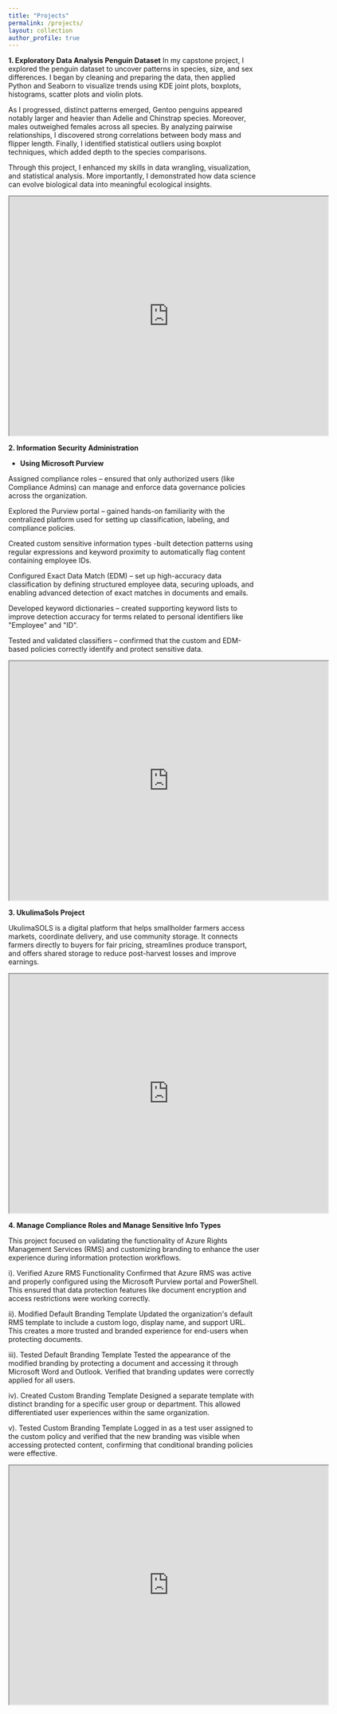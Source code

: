 ```yaml
---
title: "Projects"
permalink: /projects/
layout: collection
author_profile: true
---
```

**1. Exploratory Data Analysis Penguin Dataset**
 In my capstone project, I explored the  penguin dataset to uncover patterns in species, size, and sex differences. I began by cleaning and preparing the data, then applied Python and Seaborn to visualize trends using KDE joint plots, boxplots, histograms, scatter plots and violin plots.
 
 As I progressed, distinct patterns emerged, Gentoo penguins appeared notably larger and heavier than Adelie and Chinstrap species. Moreover, males  outweighed females across all species. By analyzing pairwise relationships, I discovered strong correlations between body mass and flipper length. Finally, I identified statistical outliers using boxplot techniques, which added depth to the species comparisons.

Through this project, I enhanced my skills in data wrangling, visualization, and statistical analysis. More importantly, I demonstrated how data science can evolve biological data into meaningful ecological insights.

<iframe src="https://drive.google.com/file/d/1NUrCNhqqYQczQ724ktBFNSbnBYdYdHFI/preview" width="640" height="480" allow="autoplay"></iframe>

**2. Information Security Administration**
- **Using Microsoft Purview**

Assigned compliance roles – ensured that only authorized users (like Compliance Admins) can manage and enforce data governance policies across the organization.

 Explored the Purview portal – gained hands-on familiarity with the centralized platform used for setting up classification, labeling, and compliance policies.
 
 Created custom sensitive information types -built detection patterns using regular expressions and keyword proximity to automatically flag content containing employee IDs.
 
 Configured Exact Data Match (EDM) – set up high-accuracy data classification by defining structured employee data, securing uploads, and enabling advanced detection of exact matches in documents and emails.
 
 Developed keyword dictionaries – created supporting keyword lists to improve detection accuracy for terms related to personal identifiers like "Employee" and "ID".
 
Tested and validated classifiers – confirmed that the custom and EDM-based policies correctly identify and protect sensitive data.

<iframe src="https://drive.google.com/file/d/18M1G2jTUAoKYdNiy40DkDeQmEXKE6NeX/preview" width="640" height="480" allow="autoplay"></iframe>

**3. UkulimaSols Project**

UkulimaSOLS is a digital platform that helps smallholder farmers access markets, coordinate delivery, and use community storage. It connects farmers directly to buyers for fair pricing, streamlines produce transport, and offers shared storage to reduce post-harvest losses and improve earnings. 

<iframe src="https://drive.google.com/file/d/1MTrshi0QsNjWqBrrWmvO47xvxkhlZC23/preview" width="640" height="480" allow="autoplay"></iframe>

**4. Manage Compliance Roles and Manage Sensitive Info Types**

This project focused on validating the functionality of Azure Rights Management Services (RMS) and customizing branding to enhance the user experience during information protection workflows.

 i). Verified Azure RMS Functionality
Confirmed that Azure RMS was active and properly configured using the Microsoft Purview portal and PowerShell. This ensured that data protection features like document encryption and access restrictions were working correctly.

ii). Modified Default Branding Template
Updated the organization's default RMS template to include a custom logo, display name, and support URL. This creates a more trusted and branded experience for end-users when protecting documents.

iii). Tested Default Branding Template
Tested the appearance of the modified branding by protecting a document and accessing it through Microsoft Word and Outlook. Verified that branding updates were correctly applied for all users.

iv). Created Custom Branding Template
Designed a separate template with distinct branding for a specific user group or department. This allowed differentiated user experiences within the same organization.

v). Tested Custom Branding Template
Logged in as a test user assigned to the custom policy and verified that the new branding was visible when accessing protected content, confirming that conditional branding policies were effective.

<iframe src="https://drive.google.com/file/d/1BRwQj1VOVHYTRZ3_2LMgcP9M7UV7TeBM/preview" width="640" height="480" allow="autoplay"></iframe>


